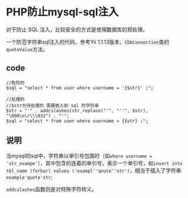 # PHP防止mysql-sql注入
对于防止 SQL 注入，比较安全的方式是使用数据库的预处理。

一个防范字符串sql注入的代码，参考Yii 1.1.13版本，`CDbConnection`类的`quoteValue`方法。
## code
```
//危险的
$sql = "select * from user where username = '{$str}' ;";

//处理的
//$str为待处理的 需要嵌入到 sql 的字符串
$str = "'" . addcslashes(str_replace("'", "''", $str), "\000\n\r\\\032") . "'";
$sql = "select * from user where username = {$str} ;";
```
## 说明
当mysql的sql中，字符串以单引号包围时（如`where username = 'str_exampe'`），其中包含的连着的单引号，表示一个单引号，如`insert into tbl_name (forbar) values ('exampl''qoute''str')`，相当于插入了字符串`example'quote'str`;

`addcslashes`函数则是对特殊字符转义。